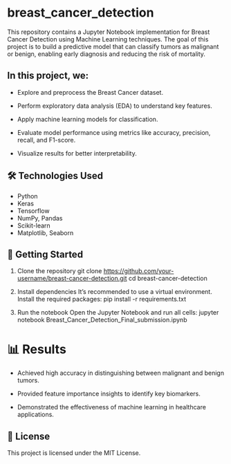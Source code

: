 # breast_cancer_detection
This repository contains a Jupyter Notebook implementation for Breast Cancer Detection using Machine Learning techniques. The goal of this project is to build a predictive model that can classify tumors as malignant or benign, enabling early diagnosis and reducing the risk of mortality.


## In this project, we:

- Explore and preprocess the Breast Cancer dataset.

- Perform exploratory data analysis (EDA) to understand key features.

- Apply machine learning models for classification.

- Evaluate model performance using metrics like accuracy, precision, recall, and F1-score.

- Visualize results for better interpretability.


## 🛠️ Technologies Used

- Python
- Keras
- Tensorflow
- NumPy, Pandas
- Scikit-learn
- Matplotlib, Seaborn

  
## 🚀 Getting Started

1. Clone the repository
git clone https://github.com/your-username/breast-cancer-detection.git
cd breast-cancer-detection

2. Install dependencies
It’s recommended to use a virtual environment. Install the required packages:
pip install -r requirements.txt

3. Run the notebook
Open the Jupyter Notebook and run all cells:
jupyter notebook Breast_Cancer_Detection_Final_submission.ipynb


# 📊 Results

* Achieved high accuracy in distinguishing between malignant and benign tumors.

* Provided feature importance insights to identify key biomarkers.

* Demonstrated the effectiveness of machine learning in healthcare applications.


## 📜 License

This project is licensed under the MIT License.

